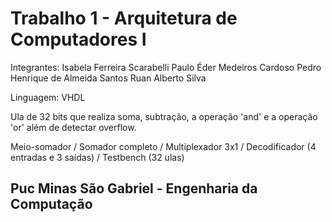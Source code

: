 # Trabalho 1 - Arquitetura de Computadores I

Integrantes: Isabela Ferreira Scarabelli
             Paulo Éder Medeiros Cardoso
             Pedro Henrique de Almeida Santos
             Ruan Alberto Silva
             
             
Linguagem: VHDL

Ula de 32 bits que realiza soma, subtração, a operação 'and' e a operação 'or' além de detectar overflow. 

Meio-somador / Somador completo / Multiplexador 3x1 / Decodificador (4 entradas e 3 saídas) / Testbench (32 ulas)

## Puc Minas São Gabriel - Engenharia da Computação ##
